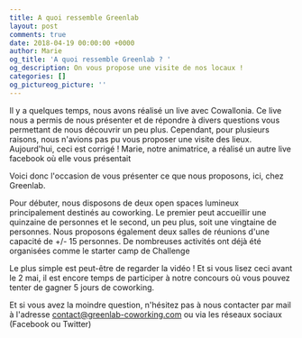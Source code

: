 ```yaml
---
title: A quoi ressemble Greenlab
layout: post
comments: true
date: 2018-04-19 00:00:00 +0000
author: Marie
og_title: 'A quoi ressemble Greenlab ? '
og_description: On vous propose une visite de nos locaux !
categories: []
og_pictureog_picture: ''
---
```

Il y a quelques temps, nous avons réalisé un live avec Cowallonia. Ce live nous a permis de nous présenter et de répondre à divers questions vous permettant de nous découvrir un peu plus. Cependant, pour plusieurs raisons, nous n'avions pas pu vous proposer une visite des lieux. Aujourd'hui, ceci est corrigé ! Marie, notre animatrice, a réalisé un autre live facebook où elle vous présentait 

Voici donc l'occasion de vous présenter ce que nous proposons, ici, chez Greenlab. 

Pour débuter, nous disposons de deux open spaces lumineux principalement destinés au coworking. Le premier peut accueillir une quinzaine de personnes et le second, un peu plus, soit une vingtaine de personnes. Nous proposons également deux salles de réunions d'une capacité de +/- 15 personnes. De nombreuses activités ont déjà été organisées comme le starter camp de Challenge 

Le plus simple est peut-être de regarder la vidéo ! Et si vous lisez ceci avant le 2 mai, il est encore temps de participer à notre concours où vous pouvez tenter de gagner 5 jours de coworking. 

Et si vous avez la moindre question, n'hésitez pas à nous contacter par mail à l'adresse contact@greenlab-coworking.com ou via les réseaux sociaux (Facebook ou Twitter)
